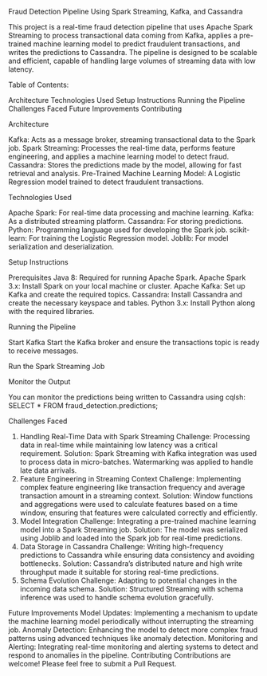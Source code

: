 Fraud Detection Pipeline Using Spark Streaming, Kafka, and Cassandra

This project is a real-time fraud detection pipeline that uses Apache Spark Streaming to process transactional data coming 
from Kafka, applies a pre-trained machine learning model to predict fraudulent transactions, and writes the predictions to 
Cassandra. The pipeline is designed to be scalable and efficient, capable of handling large volumes of streaming data with 
low latency.

Table of Contents:

Architecture
Technologies Used
Setup Instructions
Running the Pipeline
Challenges Faced
Future Improvements
Contributing


Architecture

Kafka: Acts as a message broker, streaming transactional data to the Spark job.
Spark Streaming: Processes the real-time data, performs feature engineering, and applies a machine learning model to detect fraud.
Cassandra: Stores the predictions made by the model, allowing for fast retrieval and analysis.
Pre-Trained Machine Learning Model: A Logistic Regression model trained to detect fraudulent transactions.


Technologies Used

Apache Spark: For real-time data processing and machine learning.
Kafka: As a distributed streaming platform.
Cassandra: For storing predictions.
Python: Programming language used for developing the Spark job.
scikit-learn: For training the Logistic Regression model.
Joblib: For model serialization and deserialization.


Setup Instructions

Prerequisites
Java 8: Required for running Apache Spark.
Apache Spark 3.x: Install Spark on your local machine or cluster.
Apache Kafka: Set up Kafka and create the required topics.
Cassandra: Install Cassandra and create the necessary keyspace and tables.
Python 3.x: Install Python along with the required libraries.


Running the Pipeline

Start Kafka
Start the Kafka broker and ensure the transactions topic is ready to receive messages.


Run the Spark Streaming Job


Monitor the Output


You can monitor the predictions being written to Cassandra using cqlsh:
SELECT * FROM fraud_detection.predictions;


Challenges Faced
1. Handling Real-Time Data with Spark Streaming
Challenge: Processing data in real-time while maintaining low latency was a critical requirement.
Solution: Spark Streaming with Kafka integration was used to process data in micro-batches. Watermarking was applied to handle late data arrivals.
2. Feature Engineering in Streaming Context
Challenge: Implementing complex feature engineering like transaction frequency and average transaction amount in a streaming context.
Solution: Window functions and aggregations were used to calculate features based on a time window, ensuring that features were calculated correctly and efficiently.
3. Model Integration
Challenge: Integrating a pre-trained machine learning model into a Spark Streaming job.
Solution: The model was serialized using Joblib and loaded into the Spark job for real-time predictions.
4. Data Storage in Cassandra
Challenge: Writing high-frequency predictions to Cassandra while ensuring data consistency and avoiding bottlenecks.
Solution: Cassandra’s distributed nature and high write throughput made it suitable for storing real-time predictions.
5. Schema Evolution
Challenge: Adapting to potential changes in the incoming data schema.
Solution: Structured Streaming with schema inference was used to handle schema evolution gracefully.


Future Improvements
Model Updates: Implementing a mechanism to update the machine learning model periodically without interrupting the streaming job.
Anomaly Detection: Enhancing the model to detect more complex fraud patterns using advanced techniques like anomaly detection.
Monitoring and Alerting: Integrating real-time monitoring and alerting systems to detect and respond to anomalies in the pipeline.
Contributing
Contributions are welcome! Please feel free to submit a Pull Request.
